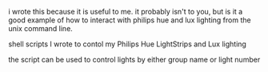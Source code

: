 i wrote this because it is useful to me.  it probably isn't to you, but is it a good example of how to interact with philips hue and lux lighting from the unix command line.


shell scripts I wrote to contol my Philips Hue LightStrips and Lux lighting

the script can be used to control lights by either group name or light number
